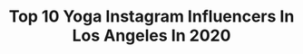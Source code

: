 ---
title: Top 10 Yoga Instagram Influencers In Los Angeles In 2020
description: >-
  Find top yoga Instagram influencers in Los Angeles in 2020. Most popular hashtags: #losangeles #yoga #quarantine #travel.
platform: Instagram
profiles:
  - username: "kaceymontoya"
    fullname: >-
      K A C E Y   M O N T O Y A
    location: "United States"
    followers: 37478
    engagement: 268
    commentsToLikes: 0.050640
    avatar: "https://scontent-lht6-1.cdninstagram.com/v/t51.2885-19/s320x320/79363842_868358086955416_2072231014905675776_n.jpg?_nc_ht=scontent-lht6-1.cdninstagram.com&_nc_ohc=rT-33qSpkRsAX-He61M&oh=3b75349892446609b8f3bbe9b5c68377&oe=5EB3AD7E"
    verified: true
    hashtags: "#shermanoaks, #loseanhourofsleep, #chihuahuasofinstagram, #coronavirusbirthday2020"
  - username: "baby_english"
    fullname: >-
      ENGLISH ALEXANDER
    location: "United States"
    followers: 20125
    engagement: 696
    commentsToLikes: 0.021840
    avatar: "https://scontent-lhr8-1.cdninstagram.com/v/t51.2885-19/s320x320/83541813_1119595711711000_1537348174547517440_n.jpg?_nc_ht=scontent-lhr8-1.cdninstagram.com&_nc_ohc=tQ3KjKqJbA8AX8uXSkG&oh=60a1453b1d982629551550c16ddba357&oe=5EBA26DB"
    verified: false
    hashtags: "#nofilter, #imawoman, #choochoo, #tlf"
  - username: "deandelray"
    fullname: >-
      Dean Delray
    location: "United States"
    followers: 44326
    engagement: 147
    commentsToLikes: 0.062500
    avatar: "https://scontent-lhr8-1.cdninstagram.com/v/t51.2885-19/s320x320/73040686_2606037829623688_3699273499756462080_n.jpg?_nc_ht=scontent-lhr8-1.cdninstagram.com&_nc_ohc=HT8aq8BSQI0AX_z3Yls&oh=2b57dd113514f78bcf0806e75d36436e&oe=5EBA3A5F"
    verified: true
    hashtags: "#standupcomedy, #radio, #happybirthday, #beastieboys"
  - username: "bethann.wagner"
    fullname: >-
      Bethann | Bethanimalprint ⋒
    location: "United States"
    followers: 65063
    engagement: 68
    commentsToLikes: 0.134421
    avatar: "https://scontent-atl3-1.cdninstagram.com/v/t51.2885-19/s320x320/81912175_491668101774413_3768684315903262720_n.jpg?_nc_ht=scontent-atl3-1.cdninstagram.com&_nc_ohc=Y-ErNFNduR0AX_Do-B1&oh=a374ede95600462a654fc3b0b2c66297&oe=5EBB53AC"
    verified: false
    hashtags: "#noequipmentworkout, #ltkathleisure, #basicoutfit, #outfitinspiration"
  - username: "lindanyvltova"
    fullname: >-
      Linda Nyvltova
    location: "United States"
    followers: 16882
    engagement: 141
    commentsToLikes: 0.049230
    avatar: "https://scontent-ams4-1.cdninstagram.com/v/t51.2885-19/s320x320/91772583_4228356537190278_7475168979850362880_n.jpg?_nc_ht=scontent-ams4-1.cdninstagram.com&_nc_ohc=VhdrahD7P_gAX80UmgQ&oh=cdf106887bfd3a2b47455715c951ab26&oe=5EB9E920"
    verified: false
    hashtags: "#forearmstand, #neon, #cali, #coconutwater"
  - username: "cici"
    fullname: >-
      Ciara Christine Stamper
    location: "United States"
    followers: 63513
    engagement: 373
    commentsToLikes: 0.047851
    avatar: "https://scontent-lhr8-1.cdninstagram.com/v/t51.2885-19/s320x320/74594573_2584053371840631_4564469961178742784_n.jpg?_nc_ht=scontent-lhr8-1.cdninstagram.com&_nc_ohc=tW0Kj2u1DpMAX88t3sN&oh=2f219668ab0623052620d4e7705d640b&oe=5EB9ABFB"
    verified: false
    hashtags: "#distancedance, #thesongofus, #tagwilliamsinacroptop, #girlswhoshuffle"
  - username: "natashakeymusic"
    fullname: >-
      ɴᴀᴛᴀsʜᴀ ᴋᴏᴊɪᴄ
    location: "United States"
    followers: 113724
    engagement: 621
    commentsToLikes: 0.148932
    avatar: "https://scontent-lhr8-1.cdninstagram.com/v/t51.2885-19/s320x320/72466243_840945409635723_5555408109951778816_n.jpg?_nc_ht=scontent-lhr8-1.cdninstagram.com&_nc_ohc=buq0RzBkzGwAX-m9YdY&oh=225936ca45bea0b14377e6e9ae9021f2&oe=5EB9FDE7"
    verified: true
    hashtags: "#postworkoutselfie, #covermodels, #instamood, #beautycollagen"
  - username: "ashbydrake"
    fullname: >-
      ashby
    location: "United States"
    followers: 16338
    engagement: 830
    commentsToLikes: 0.040555
    avatar: "https://scontent-ams4-1.cdninstagram.com/v/t51.2885-19/s320x320/50767926_381913012636344_8760927376176578560_n.jpg?_nc_ht=scontent-ams4-1.cdninstagram.com&_nc_ohc=GKwDdugvZ0UAX_NO86V&oh=d4ce79c1bb1da6ee193a875ac73cbdc0&oe=5EB79416"
    verified: false
    hashtags: "#sundayfunday, #23, #edmtwitter, #edm"
  - username: "air_recka"
    fullname: >-
      Erika
    location: "United States"
    followers: 2312
    engagement: 1061
    commentsToLikes: 0.060915
    avatar: "https://scontent-arn2-1.cdninstagram.com/v/t51.2885-19/s320x320/26867463_1369511946488810_693428405584003072_n.jpg?_nc_ht=scontent-arn2-1.cdninstagram.com&_nc_ohc=TQ7ALlst7xoAX_tyNBB&oh=0a71096d54d6d14b57a29ef3316c3c9d&oe=5EB9564F"
    verified: false
    hashtags: "#yachtweekcroatia, #yachtweek2019, #askfor, #poppyfields"
  - username: "sterlingvictorian"
    fullname: >-
      Sterling Victorian
    location: "United States"
    followers: 12104
    engagement: 406
    commentsToLikes: 0.107413
    avatar: "https://scontent-ams4-1.cdninstagram.com/v/t51.2885-19/s320x320/77105729_843200549442626_7177352537341689856_n.jpg?_nc_ht=scontent-ams4-1.cdninstagram.com&_nc_ohc=2W5uyYZ9BT4AX-yU3V9&oh=ae195579a0bac47fe90ea86bb6e45b89&oe=5EB1A504"
    verified: false
    hashtags: "#river, #throwback, #satnam, #rainyday"
---